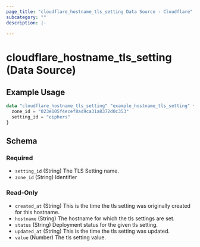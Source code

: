 ```yaml
---
page_title: "cloudflare_hostname_tls_setting Data Source - Cloudflare"
subcategory: ""
description: |-
  
---
```


# cloudflare_hostname_tls_setting (Data Source)



## Example Usage

```terraform
data "cloudflare_hostname_tls_setting" "example_hostname_tls_setting" {
  zone_id = "023e105f4ecef8ad9ca31a8372d0c353"
  setting_id = "ciphers"
}
```

<!-- schema generated by tfplugindocs -->
## Schema

### Required

- `setting_id` (String) The TLS Setting name.
- `zone_id` (String) Identifier

### Read-Only

- `created_at` (String) This is the time the tls setting was originally created for this hostname.
- `hostname` (String) The hostname for which the tls settings are set.
- `status` (String) Deployment status for the given tls setting.
- `updated_at` (String) This is the time the tls setting was updated.
- `value` (Number) The tls setting value.


